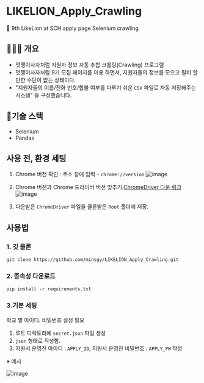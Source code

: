 # LIKELION_Apply_Crawling

🦁 9th LikeLion at SCH apply page Selenium crawling

## 👨🏻‍💻 개요

- 멋쟁이사자처럼 지원자 정보 자동 추합 크롤링(Crawling) 프로그램
- 멋쟁이사자처럼 9기 모집 페이지를 이용 하면서, 지원자들의 정보를 모으고 필터 할 만한 수단이 없는 상태이다.
- "지원자들의 이름/전화 번호/합불 여부를 다루기 쉬운 `CSV` 파일로 자동 저장해주는 시스템" 을 구성했습니다.

## 🔨기술 스택

- Selenium
- Pandas

## 사용 전, 환경 세팅

1. Chrome 버전 확인 : 주소 창에 입력 - `chrome://version` ![image](https://user-images.githubusercontent.com/60251579/108708599-fd29a680-7554-11eb-845d-837ac698bbc4.png)

2. Chrome 버젼과 Chrome 드라이버 버전 맞추기.[ChromeDriver 다운 링크](https://chromedriver.chromium.org/downloads) ![image](https://user-images.githubusercontent.com/60251579/108708679-1c283880-7555-11eb-8590-0474dbf8850b.png)

3. 다운받은 `ChromeDriver` 파일을 클론받은 `Root` 폴더에 저장.

## 사용법

### 1. 깃 클론

`git clone https://github.com/minsgy/LIKELION_Apply_Crawling.git`

### 2. 종속성 다운로드

`pip install -r requirements.txt`

### 3.기본 세팅

학교 별 아이디. 비밀번호 설정 필요

1. 루트 디렉토리에 `secret.json` 파일 생성
2. `json` 형태로 작성함.
3. 지원서 운영진 아이디 : `APPLY_ID`, 지원서 운영진 비밀번호 : `APPLY_PW` 작성

※ 예시

![image](https://user-images.githubusercontent.com/64149514/108707484-66101f00-7553-11eb-9173-4e613f667043.png)

